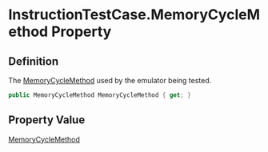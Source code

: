 # InstructionTestCase.MemoryCycleMethod Property
## Definition

The [MemoryCycleMethod](MrKWatkins.EmulatorTestSuites.Z80.Instruction.InstructionTestCase.MemoryCycleMethod.md) used by the emulator being tested.

```c#
public MemoryCycleMethod MemoryCycleMethod { get; }
```

## Property Value

[MemoryCycleMethod](MrKWatkins.EmulatorTestSuites.Z80.Instruction.MemoryCycleMethod.md)
